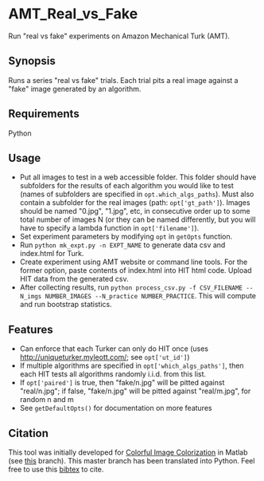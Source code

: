 # AMT_Real_vs_Fake

Run "real vs fake" experiments on Amazon Mechanical Turk (AMT).

## Synopsis
Runs a series "real vs fake" trials. Each trial pits a real image against a "fake" image generated by an algorithm.

## Requirements
Python

## Usage
- Put all images to test in a web accessible folder. This folder should have subfolders for the results of each algorithm you would like to test (names of subfolders are specified in `opt.which_algs_paths`). Must also contain a subfolder for the real images (path: `opt['gt_path']`). Images should be named "0.jpg", "1.jpg", etc, in consecutive order up to some total number of images N (or they can be named differently, but you will have to specify a lambda function in `opt['filename']`).
- Set experiment parameters by modifying `opt` in `getOpts` function.
- Run `python mk_expt.py -n EXPT_NAME` to generate data csv and index.html for Turk.
- Create experiment using AMT website or command line tools. For the former option, paste contents of index.html into HIT html code. Upload HIT data from the generated csv.
- After collecting results, run `python process_csv.py -f CSV_FILENAME --N_imgs NUMBER_IMAGES --N_practice NUMBER_PRACTICE`. This will compute and run bootstrap statistics.

## Features
- Can enforce that each Turker can only do HIT once (uses http://uniqueturker.myleott.com/; see `opt['ut_id']`)
- If multiple algorithms are specified in `opt['which_algs_paths']`, then each HIT tests all algorithms randomly i.i.d. from this list.
- If `opt['paired']` is true, then "fake/n.jpg" will be pitted against "real/n.jpg"; if false, "fake/n.jpg" will be pitted against "real/m.jpg", for random n and m
- See `getDefaultOpts()` for documentation on more features

## Citation

This tool was initially developed for <a href="http://richzhang.github.io/colorization/">Colorful Image Colorization</a> in Matlab (see [this](https://github.com/phillipi/AMT_Real_vs_Fake/tree/matlab) branch). This master branch has been translated into Python. Feel free to use this <a href="http://richzhang.github.io/colorization/resources/bibtex_eccv2016_colorization.txt">bibtex</a> to cite.